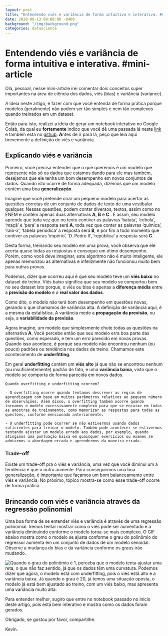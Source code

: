 ```yaml
---
layout: post
title: "Entendendo viés e variância de forma intuitiva e interativa. #mini-article"
date: 2020-08-13 00:00:00 -0400
background: "/img/background.png"
categories: datascience
---
```


# Entendendo viés e variância de forma intuitiva e interativa. #mini-article
Olá, pessoal, nesse mini-article irei comentar dois conceitos super importantes na área de ciência dos dados, viés (bias) e variância (variance). 

A ideia neste artigo, é fazer com que você entenda de forma prática porque modelos (geralmente) não podem ser tão simples e nem tão complexos quando treinados em um dataset.

Então para isto, realizei a ideia de gerar um notebook interativo no Google Colab, da qual eu **fortemente** indico que você dê uma passada lá neste [link](https://colab.research.google.com/drive/1oZMj6SWMPT1OeHenOiMPMPd8kxdzmwkj?usp=sharing) e também está no [github](https://github.com/ktakanov/InteractiveBiasAndVariance). **A**ntes de ir para lá, peço que leia aqui brevemente a definição de viés e variância.

## Explicando viés e variância

Primeiro, você precisa entender que o que queremos é um modelo que represente não só os dados que estamos dando para ele mas também, desejamos que ele tenha um bom desempenho em novos conjuntos de dados. Quando isto ocorre de forma adequada, dizemos que um modelo contém uma boa **generalização**.

Imagine que você pretende criar um pequeno modelo para acertar as questões corretas de um conjunto de dados de texto de uma vestibular qualquer. Nessas questões, podem contar diversos, textos, assim como no ENEM e contém apenas duas alternativas **A**, **B** e **C** . E assim, seu modelo aprende que toda vez que no texto contiver as palavras ‘batata’, ‘cebola’, ‘maçã’ e ‘pera’ a resposta será **A**, toda vez que conter as palavras ‘química’, ‘raio-x’, ‘tabela periódica’ a resposta será **B**, e por fim a todo momento que contiver as palavras ‘império’, ‘D. Pedro II’, ‘república’ a resposta será **C**. 

Desta forma, treinando seu modelo em uma prova, você observa que ele acerta quase todas as respostas e consegue um ótimo desempenho. Porém, como você deve imaginar, este algoritmo não é muito inteligente, ele apenas memorizou as alternativas e infelizmente não funcionou muito bem para outras provas. 

Podemos, dizer que ocorreu aqui é que seu modelo teve um **viés baixo** no dataset de treino. Viés baixo significa que seu modelo se comportou bem no seu dataset isto porque, o viés ou bias é apenas a **diferença média** entre a **previsão do modelo** e o **real valor dos dados**.

Como dito, o modelo não terá bom desempenho em questões novas, gerando o que chamamos de variância alta. A definição de variância aqui, é a mesma da estatística. A variância mede a **propagação da previsão**, ou seja, a **variabilidade da previsão**.

Agora imagine, um modelo que simplesmente chute todas as questões na alternativa **A**. Você percebe então que seu modelo erra boa parte das questões, como esperado, e tem um erro parecido em novas provas. Quando isso acontece, é porque seu modelo não encontrou nenhum (ou pouco) padrões ou tendência nos dados de treino. Chamamos este acontecimento de **underfitting**. 

Em geral **underfitting** contém um **viés alto** já que não se encontrou nenhum (ou insuficientemente) padrão de fato, e uma **variância baixa**, visto que o modelo se comporta de forma parecida em novos dados.

```
Quando overfitting e underfitting ocorrem?

- O overfitting ocorre quando tentamos descrever as regras de aprendizagem com base em muitos parâmetros relativos ao pequeno número de observações. Além disso, o overfitting também ocorre quando tornamos o modelo excessivamente complexo para que se encaixe em todas as amostras de treinamento, como memorizar as respostas para todas as questões, conforme mencionado anteriormente. 

- O underfitting pode ocorrer se não estivermos usando dados suficientes para treinar o modelo. Também pode acontecer se estivermos tentando ajustar um modelo errado aos dados, por exemplo, quando atingimos uma pontuação baixa em quaisquer exercícios ou exames se adotarmos a abordagem errada e aprendermos da maneira errada.
```



### Trade-off

Existe um trade-off pra o viés e variância, uma vez que você diminui um a tendência é que o outro aumente. Para conseguirmos uma boa generalização, é importante que façamos um bom balanceamento entre viés e variância. No próximo, tópico mostra-se como esse trade-off ocorre de forma prática.



## Brincando com viés e variância através da regressão polinomial

Uma boa forma de se entender viés e variância é através de uma regressão polinomial. Iremos tentar mostrar como o viés pode ser aumentado e a variância diminuindo conforme o modelo torna-se mais complexo. O GIF abaixo mostra como o modelo se ajusta conforme o grau do polinômio do regressor aumenta em um conjunto de dados de um modelo senoidal. Observe a mudança do bias e da variância conforme os graus irão mudando.


<center><img src="{{ site.url }}{{ site.baseurl }}/img/posts/06/play.gif" style="max-width: 100%; float:left; margin-right:0em; border-radius:00%"/></center>


Quando o grau do polinômio é 1, perceba que o modelo tenta ajustar uma reta, o que não faz sentido, já que os dados têm uma curvatura. Podemos dizer que agora, o modelo está com underfitting, pois o viés está alto e a variância baixa. Já quando o grau é 20, já temos uma situação oposta, o modelo já está bem ajustado ao treino, com um viés baixo, mas apresenta uma variância muito alta.

Para entender melhor, sugiro que entre no notebook passado no início deste artigo, pois está bem interativo e mostra como os dados foram gerados.

Obrigado, se gostou por favor, compartilhe.

Kevin.

